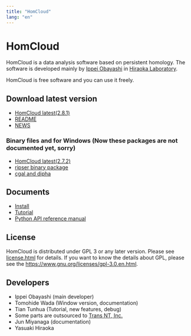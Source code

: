 ```yaml
---
title: "HomCloud"
lang: "en"
---
```


# HomCloud

HomCloud is a data analysis software based on persistent homology.
The software is developed 
mainly by [Ippei Obayashi](https://i-obayashi.info/)
in [Hiraoka Laboratory](https://aip.riken.jp/labs/generic_tech/topology_data_anl/?lang=en).

HomCloud is free software and you can use it freely.

## <a name="download"> Download latest version

* [HomCloud latest(2.8.1)](download/homcloud-2.8.1.tar.gz)
* [README](download/README)
* [NEWS](download/NEWS)

### Binary files and for Windows (Now these packages are not documented yet, sorry)

* [HomCloud latest(2.7.2)](download/win/homcloud-2.7.2-cp37-cp37m-win_amd64.whl)
* [ripser binary package](download/win/ripser-0.4.1-cp37-cp37m-win_amd64.whl)
* [cgal and dipha](download/win/winbinaries-20191101.zip)

## Documents

* [Install](how-to-install.en.html)
* [Tutorial](basic-usage.en.html)
* [Python API reference manual](https://www.wpi-aimr.tohoku.ac.jp/hiraoka_labo/homcloud/python-api/)

## License

HomCloud is distributed under GPL 3 or any later version.
Please see [license.html](license.html) for details.
If you want to know the details about GPL, please 
see the <https://www.gnu.org/licenses/gpl-3.0.en.html>.

## Developers

* Ippei Obayashi (main developer)
* Tomohide Wada (Window version, documentation)
* Tian Tunhua (Tutorial, new features, debug)
* Some parts are outsourced to [Trans NT, Inc.](http://www.trans-nt.com/)
* Jun Miyanaga (documentation)
* Yasuaki Hiraoka
